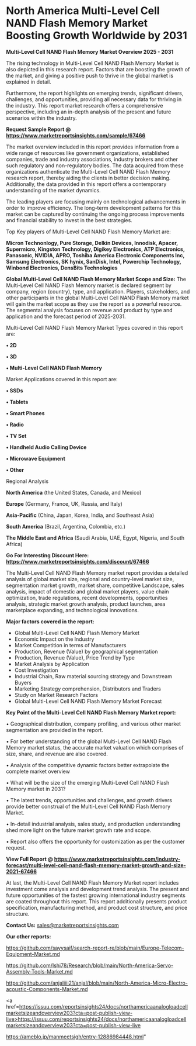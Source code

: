 # North America Multi-Level Cell NAND Flash Memory Market Boosting Growth Worldwide by 2031

<Strong> Multi-Level Cell NAND Flash Memory Market Overview 2025 - 2031</strong>

The rising technology in Multi-Level Cell NAND Flash Memory Market is also depicted in this research report. Factors that are boosting the growth of the market, and giving a positive push to thrive in the global market is explained in detail.

Furthermore, the report highlights on emerging trends, significant drivers, challenges, and opportunities, providing all necessary data for thriving in the industry. This report market research offers a comprehensive perspective, including an in-depth analysis of the present and future scenarios within the industry.

<strong>Request Sample Report @ <a href=https://www.marketreportsinsights.com/sample/67466>https://www.marketreportsinsights.com/sample/67466</a></strong>

The market overview included in this report provides information from a wide range of resources like government organizations, established companies, trade and industry associations, industry brokers and other such regulatory and non-regulatory bodies. The data acquired from these organizations authenticate the Multi-Level Cell NAND Flash Memory research report, thereby aiding the clients in better decision making. Additionally, the data provided in this report offers a contemporary understanding of the market dynamics.

The leading players are focusing mainly on technological advancements in order to improve efficiency. The long-term development patterns for this market can be captured by continuing the ongoing process improvements and financial stability to invest in the best strategies.

Top Key players of Multi-Level Cell NAND Flash Memory Market are:

<strong>Micron Technonlogy, Pure Storage, Delkin Devices, Innodisk, Apacer, Supermicro, Kingston Technology, Digikey Electronics, ATP Electronics, Panasonic, NVIDIA, APRO, Toshiba America Electronic Components Inc, Samsung Electronics, SK hynix, SanDisk, Intel, Powerchip Technology, Winbond Electronics, DensBits Technologies</strong>

<strong><b>Global Multi-Level Cell NAND Flash Memory Market Scope and Size:</b></strong>
The Multi-Level Cell NAND Flash Memory market is declared segment by company, region (country), type, and application. Players, stakeholders, and other participants in the global Multi-Level Cell NAND Flash Memory market will gain the market scope as they use the report as a powerful resource. The segmental analysis focuses on revenue and product by type and application and the forecast period of 2025-2031.

Multi-Level Cell NAND Flash Memory Market Types covered in this report are:

<strong>• 2D

• 3D

• Multi-Level Cell NAND Flash Memory</strong>

Market Applications covered in this report are:

<strong>• SSDs

• Tablets

• Smart Phones

• Radio

• TV Set

• Handheld Audio Calling Device

• Microwave Equipment

• Other</strong> 

Regional Analysis

<strong>North America</strong> (the United States, Canada, and Mexico)

<strong>Europe</strong> (Germany, France, UK, Russia, and Italy)

<strong>Asia-Pacific</strong> (China, Japan, Korea, India, and Southeast Asia)

<strong>South America</strong> (Brazil, Argentina, Colombia, etc.)

<strong>The Middle East and Africa</strong> (Saudi Arabia, UAE, Egypt, Nigeria, and South Africa)

<strong>Go For Interesting Discount Here: <a href=https://www.marketreportsinsights.com/discount/67466>https://www.marketreportsinsights.com/discount/67466</a></strong>

The Multi-Level Cell NAND Flash Memory market report provides a detailed analysis of global market size, regional and country-level market size, segmentation market growth, market share, competitive Landscape, sales analysis, impact of domestic and global market players, value chain optimization, trade regulations, recent developments, opportunities analysis, strategic market growth analysis, product launches, area marketplace expanding, and technological innovations.

<strong><b>Major factors covered in the report:</b></strong>
<ul>
  <li>Global Multi-Level Cell NAND Flash Memory Market </li>
  <li>Economic Impact on the Industry</li>
  <li>Market Competition in terms of Manufacturers</li>
  <li>Production, Revenue (Value) by geographical segmentation</li>
  <li>Production, Revenue (Value), Price Trend by Type</li>
  <li>Market Analysis by Application</li>
  <li>Cost Investigation</li>
  <li>Industrial Chain, Raw material sourcing strategy and Downstream Buyers</li>
  <li>Marketing Strategy comprehension, Distributors and Traders</li>
  <li>Study on Market Research Factors</li>
  <li>Global Multi-Level Cell NAND Flash Memory Market Forecast</li>
</ul>

<strong><b>Key Point of the Multi-Level Cell NAND Flash Memory Market report:</b></strong>

• Geographical distribution, company profiling, and various other market segmentation are provided in the report.

• For better understanding of the global Multi-Level Cell NAND Flash Memory market status, the accurate market valuation which comprises of size, share, and revenue are also covered.

• Analysis of the competitive dynamic factors better extrapolate the complete market overview

• What will be the size of the emerging Multi-Level Cell NAND Flash Memory market in 2031?

• The latest trends, opportunities and challenges, and growth drivers provide better construal of the Multi-Level Cell NAND Flash Memory Market.

• In-detail industrial analysis, sales study, and production understanding shed more light on the future market growth rate and scope.

• Report also offers the opportunity for customization as per the customer request.

<strong><b>View Full Report @ <a href=https://www.marketreportsinsights.com/industry-forecast/multi-level-cell-nand-flash-memory-market-growth-and-size-2021-67466>https://www.marketreportsinsights.com/industry-forecast/multi-level-cell-nand-flash-memory-market-growth-and-size-2021-67466</a></b></strong>


At last, the Multi-Level Cell NAND Flash Memory Market report includes investment come analysis and development trend analysis. The present and future opportunities of the fastest growing international industry segments are coated throughout this report. This report additionally presents product specification, manufacturing method, and product cost structure, and price structure.

<strong>Contact Us:</strong>
sales@marketreportsinsights.com

<strong>Our other reports:</strong>

<a href=https://github.com/sayysaif/search-report-re/blob/main/Europe-Telecom-Equipment-Market.md>https://github.com/sayysaif/search-report-re/blob/main/Europe-Telecom-Equipment-Market.md</a>

<a href=https://github.com/Ishi78/Research/blob/main/North-America-Servo-Assembly-Tools-Market.md>https://github.com/Ishi78/Research/blob/main/North-America-Servo-Assembly-Tools-Market.md</a>

<a href=https://github.com/anjaliiii21/anjal/blob/main/North-America-Micro-Electro-acoustic-Components-Market.md>https://github.com/anjaliiii21/anjal/blob/main/North-America-Micro-Electro-acoustic-Components-Market.md</a>

<a href=https://issuu.com/reportsinsights24/docs/northamericaanalogloadcellmarketsizeandoverview203?cta=post-publish-view-live>https://issuu.com/reportsinsights24/docs/northamericaanalogloadcellmarketsizeandoverview203?cta=post-publish-view-live</a>

<a href=https://ameblo.jp/manmeetsigh/entry-12886984448.html>https://ameblo.jp/manmeetsigh/entry-12886984448.html</a>"
